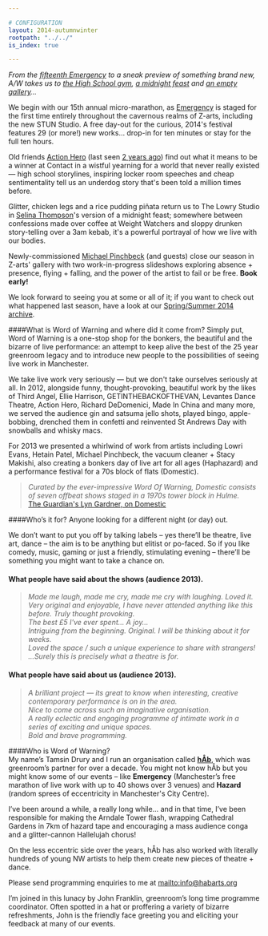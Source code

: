```yaml
---

# CONFIGURATION
layout: 2014-autumnwinter
rootpath: "../../"
is_index: true

---
```

*From the [fifteenth Emergency](/current/2014-emergency) to a sneak preview of something brand new, A/W takes us to [the High School gym](/current/2014-autumnwinter/actionhero), [a midnight feast](/current/2014-autumnwinter/thompson) and [an empty gallery](/current/2014-autumnwinter/pinchbeck)…*        
        
We begin with our 15th annual micro-marathon, as [Emergency](/current/2014-emergency) is staged for the first time entirely throughout the cavernous realms of Z-arts, including the new STUN Studio. A free day-out for the curious, 2014's festival features 29 (or more!) new works… drop-in for ten minutes or stay for the full ten hours.        
        
Old friends [Action Hero](/current/2014-autumnwinter/actionhero) (last seen [2 years ago](/archive/2012-autumnwinter/goproject)) find out what it means to be a winner at Contact in a wistful yearning for a world that never really existed — high school storylines, inspiring locker room speeches and cheap sentimentality tell us an underdog story that's been told a million times before.        
        
Glitter, chicken legs and a rice pudding piñata return us to The Lowry Studio in [Selina Thompson](/current/2014-autumnwinter/thompson)'s version of a midnight feast; somewhere between confessions made over coffee at Weight Watchers and sloppy drunken story-telling over a 3am kebab, it's a powerful portrayal of how we live with our bodies.    
        
Newly-commissioned [Michael Pinchbeck](/current/2014-autumnwinter/pinchbeck) (and guests) close our season in Z-arts' gallery with two work-in-progress slideshows exploring absence + presence, flying + falling, and the power of the artist to fail or be free. **Book early!**     
        
We look forward to seeing you at some or all of it; if you want to check out what happened last season, have a look at our [Spring/Summer 2014 archive](/archive/2014-springsummer).        
        
####What is Word of Warning and where did it come from?
Simply put, Word of Warning is a one-stop shop for the bonkers, the beautiful and the bizarre of live performance: an attempt to keep alive the best of the 25 year greenroom legacy and to introduce new people to the possibilities of seeing live work in Manchester.

We take live work very seriously — but we don't take ourselves seriously at all. In 2012, alongside funny, thought-provoking, beautiful work by the likes of Third Angel, Ellie Harrison, GETINTHEBACKOFTHEVAN, Levantes Dance Theatre, Action Hero, Richard DeDomenici, Made In China and many more, we served the audience gin and satsuma jello shots, played bingo, apple-bobbing, drenched them in confetti and reinvented St Andrews Day with snowballs and whisky macs.        
       
For 2013 we presented a whirlwind of work from artists including Lowri Evans, Hetain Patel, Michael Pinchbeck, the vacuum cleaner + Stacy Makishi, also creating a bonkers day of live art for all ages (Haphazard) and a performance festival for a 70s block of flats (Domestic).       

>*Curated by the ever-impressive Word Of Warning, Domestic consists of seven offbeat shows staged in a 1970s tower block in Hulme.*<br>[The Guardian's Lyn Gardner, on Domestic](http://www.theguardian.com/stage/2013/nov/02/this-weeks-theatre)
        
####Who’s it for? Anyone looking for a different night (or day) out.    

We don’t want to put you off by talking labels – yes there’ll be theatre, live art, dance – the aim is to be anything but elitist or po-faced. So if you like comedy, music, gaming or just a friendly, stimulating evening – there’ll be something you might want to take a chance on.    

#### What people have said about the shows (audience 2013).    
>*Made me laugh, made me cry, made me cry with laughing. Loved it.*       
>*Very original and enjoyable, I have never attended anything like this before. Truly thought provoking.*       
>*The best £5 I've ever spent… A joy…*      
>*Intriguing from the beginning. Original. I will be thinking about it for weeks.*      
>*Loved the space / such a unique experience to share with strangers!*       
>*…Surely this is precisely what a theatre is for.*       
         
#### What people have said about us (audience 2013).    
>*A brilliant project — its great to know when interesting, creative contemporary performance is on in the area.*       
>*Nice to come across such an imaginative organisation.*        
>*A really eclectic and engaging programme of intimate work in a series of exciting and unique spaces.*        
>*Bold and brave programming.*      
       
####Who is Word of Warning?         
My name’s Tamsin Drury and I run an organisation called **[hÅb](/hab)**, which was greenroom’s partner for over a decade. You might not know hÅb but you might know some of our events – like **Emergency** (Manchester’s free marathon of live work with up to 40 shows over 3 venues) and **Hazard** (random sprees of eccentricity in Manchester's City Centre).

I’ve been around a while, a really long while… and in that time, I’ve been responsible for making the Arndale Tower flash, wrapping Cathedral Gardens in 7km of hazard tape and encouraging a mass audience conga and a glitter-cannon Hallelujah chorus!    

On the less eccentric side over the years, hÅb has also worked with literally hundreds of young NW artists to help them create new pieces of theatre + dance.
          
Please send programming enquiries to me at <mailto:info@habarts.org>             

I’m joined in this lunacy by John Franklin, greenroom’s long time programme coordinator. Often spotted in a hat or proffering a variety of bizarre refreshments, John is the friendly face greeting you and eliciting your feedback at many of our events.
